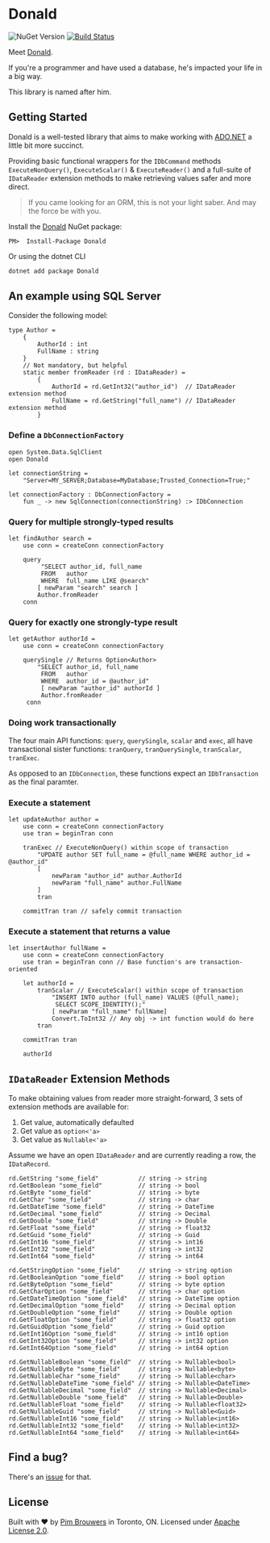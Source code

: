 # Donald

![NuGet Version](https://img.shields.io/nuget/v/Donald.svg)
[![Build Status](https://travis-ci.org/pimbrouwers/Donald.svg?branch=master)](https://travis-ci.org/pimbrouwers/Donald)

Meet [Donald](https://en.wikipedia.org/wiki/Donald_D._Chamberlin). 

If you're a programmer and have used a database, he's impacted your life in a big way. 

This library is named after him.

## Getting Started

Donald is a well-tested library that aims to make working with [ADO.NET](https://docs.microsoft.com/en-us/dotnet/framework/data/adonet/ado-net-overview) a little bit more succinct. 

Providing basic functional wrappers for the `IDbCommand` methods `ExecuteNonQuery()`, `ExecuteScalar()` & `ExecuteReader()` and a full-suite of `IDataReader` extension methods to make retrieving values safer and more direct.

> If you came looking for an ORM, this is not your light saber. And may the force be with you.

Install the [Donald](https://www.nuget.org/packages/Donald/) NuGet package:

```
PM>  Install-Package Donald
```

Or using the dotnet CLI
```cmd
dotnet add package Donald
```

## An example using SQL Server

Consider the following model:

```f#
type Author = 
    {
        AuthorId : int
        FullName : string
    }
    // Not mandatory, but helpful
    static member fromReader (rd : IDataReader) = 
        {
            AuthorId = rd.GetInt32("author_id")  // IDataReader extension method
            FullName = rd.GetString("full_name") // IDataReader extension method
        }
```

### Define a `DbConnectionFactory`
```f#
open System.Data.SqlClient
open Donald

let connectionString = 
    "Server=MY_SERVER;Database=MyDatabase;Trusted_Connection=True;"

let connectionFactory : DbConnectionFactory = 
    fun _ -> new SqlConnection(connectionString) :> IDbConnection
```

### Query for multiple strongly-typed results

```f#
let findAuthor search =
    use conn = createConn connectionFactory

    query
         "SELECT author_id, full_name
         FROM   author
         WHERE  full_name LIKE @search"
        [ newParam "search" search ]
        Author.fromReader
	conn
```

### Query for exactly one strongly-type result

```f#
let getAuthor authorId =
    use conn = createConn connectionFactory

    querySingle // Returns Option<Author>
        "SELECT author_id, full_name
         FROM   author
         WHERE  author_id = @author_id"
         [ newParam "author_id" authorId ]
         Author.fromReader 
     conn
```

### Doing work transactionally

The four main API functions: `query`, `querySingle`, `scalar` and `exec`, all have transactional sister functions: `tranQuery`, `tranQuerySingle`, `tranScalar`, `tranExec`. 

As opposed to an `IDbConnection`, these functions expect an `IDbTransaction` as the final paramter.

### Execute a statement

```f#
let updateAuthor author =
    use conn = createConn connectionFactory
    use tran = beginTran conn 

    tranExec // ExecuteNonQuery() within scope of transaction
        "UPDATE author SET full_name = @full_name WHERE author_id = @author_id"
        [ 
            newParam "author_id" author.AuthorId
            newParam "full_name" author.FullName
        ]
        tran

    commitTran tran // safely commit transaction
```

### Execute a statement that returns a value

```f#
let insertAuthor fullName =
    use conn = createConn connectionFactory
    use tran = beginTran conn // Base function's are transaction-oriented
    
    let authorId = 
        tranScalar // ExecuteScalar() within scope of transaction
            "INSERT INTO author (full_name) VALUES (@full_name);
             SELECT SCOPE_IDENTITY();"
            [ newParam "full_name" fullName]
            Convert.ToInt32 // Any obj -> int function would do here
	    tran

    commitTran tran

    authorId 
```

## `IDataReader` Extension Methods

To make obtaining values from reader more straight-forward, 3 sets of extension methods are available for:
1. Get value, automatically defaulted
2. Get value as `option<'a>`
3. Get value as `Nullable<'a>`

Assume we have an open `IDataReader` and are currently reading a row, the `IDataRecord`.

```f#
rd.GetString "some_field"           // string -> string
rd.GetBoolean "some_field"          // string -> bool
rd.GetByte "some_field"             // string -> byte
rd.GetChar "some_field"             // string -> char
rd.GetDateTime "some_field"         // string -> DateTime
rd.GetDecimal "some_field"          // string -> Decimal
rd.GetDouble "some_field"           // string -> Double
rd.GetFloat "some_field"            // string -> float32
rd.GetGuid "some_field"             // string -> Guid
rd.GetInt16 "some_field"            // string -> int16
rd.GetInt32 "some_field"            // string -> int32
rd.GetInt64 "some_field"            // string -> int64

rd.GetStringOption "some_field"     // string -> string option
rd.GetBooleanOption "some_field"    // string -> bool option
rd.GetByteOption "some_field"       // string -> byte option
rd.GetCharOption "some_field"       // string -> char option
rd.GetDateTimeOption "some_field"   // string -> DateTime option
rd.GetDecimalOption "some_field"    // string -> Decimal option
rd.GetDoubleOption "some_field"     // string -> Double option
rd.GetFloatOption "some_field"      // string -> float32 option
rd.GetGuidOption "some_field"       // string -> Guid option
rd.GetInt16Option "some_field"      // string -> int16 option
rd.GetInt32Option "some_field"      // string -> int32 option
rd.GetInt64Option "some_field"      // string -> int64 option

rd.GetNullableBoolean "some_field"  // string -> Nullable<bool>
rd.GetNullableByte "some_field"     // string -> Nullable<byte>
rd.GetNullableChar "some_field"     // string -> Nullable<char>
rd.GetNullableDateTime "some_field" // string -> Nullable<DateTime>
rd.GetNullableDecimal "some_field"  // string -> Nullable<Decimal>
rd.GetNullableDouble "some_field"   // string -> Nullable<Double>
rd.GetNullableFloat "some_field"    // string -> Nullable<float32>
rd.GetNullableGuid "some_field"     // string -> Nullable<Guid>
rd.GetNullableInt16 "some_field"    // string -> Nullable<int16>
rd.GetNullableInt32 "some_field"    // string -> Nullable<int32>
rd.GetNullableInt64 "some_field"    // string -> Nullable<int64>
```

## Find a bug?

There's an [issue](https://github.com/pimbrouwers/Donald/issues) for that.

## License

Built with ♥ by [Pim Brouwers](https://github.com/pimbrouwers) in Toronto, ON. Licensed under [Apache License 2.0](https://github.com/pimbrouwers/Donald/blob/master/LICENSE).
